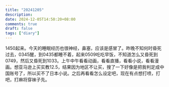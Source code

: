 ```yaml
---
title: "20241205"
description: 
date: 2024-12-05T14:50:20+08:00
comments: true
draft: false
tags: ["diary"]
---
```

1450起来。今天的睡眠经历也很神经，鼻塞，应该是感冒了。昨晚不知何时昏死过去，0345醒，到0435都睡不着，起来0509吃吃早饭，不知道怎么又昏死到0749，然后又昏死到1033。上午中午看看动画，看看直播，看看小说，看看漫画。想亚马逊上买实教12.5，结果因为地区不让买，搜了一下好像是把我判定成中国账号了，所以买不了日本小说。之后再看看怎么设定吧，现在有点想打喷，打吧，打麻将穿袜子先。